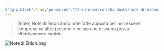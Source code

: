 ```yaml
---
{"dg-publish":true,"permalink":"/2-informations/handouts/note-di-eldon-vegliachiavi/","noteIcon":""}
---
```


> [!note] Note di Eldon
> Sono note fatte apposta per non essere comprese da altre persone e penso che nessuno possa effettivamente capirle


![Note di Eldon.png](/img/user/Assets/Note%20di%20Eldon.png)